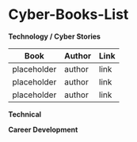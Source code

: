 # Cyber-Books-List

**Technology / Cyber Stories**

| Book   | Author | Link |
| -------- | ------- | ------- |
| placeholder  | author   | link  |
| placeholder | author    | link  |
| placeholder    | author   | link  |



**Technical**


**Career Development**
